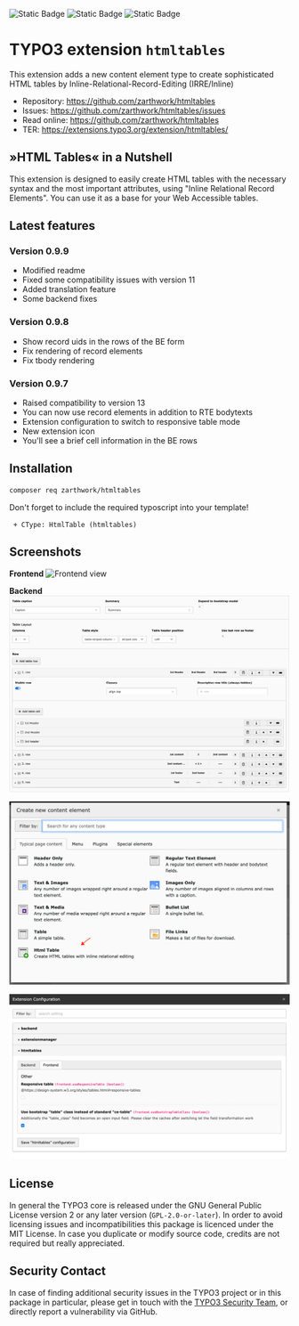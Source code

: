 ![Static Badge](https://img.shields.io/badge/11-%23FF8700?style=for-the-badge&logo=typo3&label=TYPO3&link=https%3A%2F%2Fget.typo3.org%2Fversion%2F11) ![Static Badge](https://img.shields.io/badge/12-%23FF8700?style=for-the-badge&logo=typo3&label=TYPO3&link=https%3A%2F%2Fget.typo3.org%2Fversion%2F12) ![Static Badge](https://img.shields.io/badge/13-%23FF8700?style=for-the-badge&logo=typo3&label=TYPO3&link=https%3A%2F%2Fget.typo3.org%2Fversion%2F13)

TYPO3 extension ``htmltables``
========================================

This extension adds a new content element type to create sophisticated HTML tables by Inline-Relational-Record-Editing (IRRE/Inline)

- Repository:  https://github.com/zarthwork/htmltables
- Issues:      https://github.com/zarthwork/htmltables/issues
- Read online: https://github.com/zarthwork/htmltables
- TER:         https://extensions.typo3.org/extension/htmltables/

## »HTML Tables« in a Nutshell

This extension is designed to easily create HTML tables with the necessary syntax and the most important attributes, using "Inline Relational Record Elements". You can use it as a base for your Web Accessible tables.

## Latest features

### Version 0.9.9
- Modified readme
- Fixed some compatibility issues with version 11
- Added translation feature
- Some backend fixes

### Version 0.9.8
- Show record uids in the rows of the BE form
- Fix rendering of record elements
- Fix tbody rendering

### Version 0.9.7
- Raised compatibility to version 13
- You can now use record elements in addition to RTE bodytexts
- Extension configuration to switch to responsive table mode
- New extension icon
- You'll see a brief cell information in the BE rows

## Installation

```bash
composer req zarthwork/htmltables
```

Don't forget to include the required typoscript into your template!

```
 + CType: HtmlTable (htmltables)
```

## Screenshots

**Frontend**
![Frontend view](https://raw.githubusercontent.com/zarthwork/htmltables/master/Documentation/Images/frontend-example.png)

**Backend**
![Backend view](https://raw.githubusercontent.com/zarthwork/htmltables/master/Documentation/Images/backend-example_4.png)

![Backend wizard](https://raw.githubusercontent.com/zarthwork/htmltables/master/Documentation/Images/backend-wizard.png)

![Backend extension conf](https://raw.githubusercontent.com/zarthwork/htmltables/master/Documentation/Images/system_extconf.png)

## License

In general the TYPO3 core is released under the GNU General Public License version
2 or any later version (`GPL-2.0-or-later`). In order to avoid licensing issues and
incompatibilities this package is licenced under the MIT License. In case  you
duplicate or modify source code, credits are not required but really appreciated.

## Security Contact

In case of finding additional security issues in the TYPO3 project or in this package in particular,
please get in touch with the [TYPO3 Security Team](mailto:security@typo3.org), or directly
report a vulnerability via GitHub.
